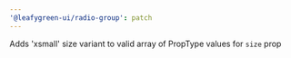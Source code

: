 ```yaml
---
'@leafygreen-ui/radio-group': patch
---
```


Adds 'xsmall' size variant to valid array of PropType values for `size` prop
